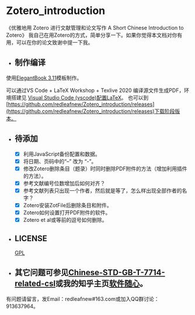 # Zotero_introduction
《优雅地用 Zotero 进行文献管理和论文写作
A Short Chinese Introduction to Zotero》
我自己在用Zotero的方式，简单分享一下。如果你觉得本文档对你有用，可以在你的论文致谢中提一下我。

* ## 制作编译 

使用[ElegantBook 3.11](https://github.com/ElegantLaTeX/ElegantBook)模板制作。

可以通过VS Code + LaTeX Workshop + Texlive 2020 编译源文件生成PDF，环境搭建见
[Visual Studio Code (vscode)配置LaTeX](https://zhuanlan.zhihu.com/p/166523064)。
也可以到[https://github.com/redleafnew/Zotero_introduction/releases](https://github.com/redleafnew/Zotero_introduction/releases)下载阶段版本。

* ## 待添加

  -  [x] 利用JavaScript备份配置和数据。
  -  [x] 将日期、页码中的“–” 改为 “-”。
  -  [x] 修改Zotero删除条目（题录）时同时删除PDF附件的方法（增加利用插件的方法）。 
  -  [x]  参考文献编号位数增加后如何对齐？
  -  [x]  参考文献列表只出现一个作者，然后就是等了，怎么样出现全部作者的名字？
  -  [x]  Zotero安装ZotFile后删除条目和附件。
  -  [x]  Zotero如何设置打开PDF附件的软件。
  -  [x]  Zotero et al或等前的逗号如何删除。
* ## LICENSE
  [GPL](https://www.gnu.org/licenses/gpl-3.0.txt)

* ## 其它问题可参见[Chinese-STD-GB-T-7714-related-csl](https://github.com/redleafnew/Chinese-std-GB-T-7714-related-csl)或我的知乎主页[软件随心](https://zhuanlan.zhihu.com/c_1071081428967743488)。


有问题请留言，发Email：redleafnew#163.com或加入QQ群讨论：913637964。 
